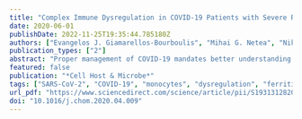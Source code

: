 ```yaml
---
title: "Complex Immune Dysregulation in COVID-19 Patients with Severe Respiratory Failure"
date: 2020-06-01
publishDate: 2022-11-25T19:35:44.785180Z
authors: ["Evangelos J. Giamarellos-Bourboulis", "Mihai G. Netea", "Nikoletta Rovina", "Karolina Akinosoglou", "Anastasia Antoniadou", "Nikolaos Antonakos", "Georgia Damoraki", "Theologia Gkavogianni", "Maria-Evangelia Adami", "Paraskevi Katsaounou", "Maria Ntaganou", "Magdalini Kyriakopoulou", "George Dimopoulos", "Ioannis Koutsodimitropoulos", "Dimitrios Velissaris", "Panagiotis Koufargyris", "Athanassios Karageorgos", "Konstantina Katrini", "Vasileios Lekakis", "Mihaela Lupse", "Antigone Kotsaki", "George Renieris", "Danai Theodoulou", "Vassiliki Panou", "Evangelia Koukaki", "Nikolaos Koulouris", "Charalambos Gogos", "Antonia Koutsoukou"]
publication_types: ["2"]
abstract: "Proper management of COVID-19 mandates better understanding of disease pathogenesis. The sudden clinical deterioration 7–8 days after initial symptom onset suggests that severe respiratory failure (SRF) in COVID-19 is driven by a unique pattern of immune dysfunction. We studied immune responses of 54 COVID-19 patients, 28 of whom had SRF. All patients with SRF displayed either macrophage activation syndrome (MAS) or very low human leukocyte antigen D related (HLA-DR) expression accompanied by profound depletion of CD4 lymphocytes, CD19 lymphocytes, and natural killer (NK) cells. Tumor necrosis factor-α (TNF-α) and interleukin-6 (IL-6) production by circulating monocytes was sustained, a pattern distinct from bacterial sepsis or influenza. SARS-CoV-2 patient plasma inhibited HLA-DR expression, and this was partially restored by the IL-6 blocker Tocilizumab; off-label Tocilizumab treatment of patients was accompanied by increase in circulating lymphocytes. Thus, the unique pattern of immune dysregulation in severe COVID-19 is characterized by IL-6-mediated low HLA-DR expression and lymphopenia, associated with sustained cytokine production and hyper-inflammation."
featured: false
publication: "*Cell Host & Microbe*"
tags: ["SARS-CoV-2", "COVID-19", "monocytes", "dysregulation", "ferritin", "HLA-DR", "interleukin-6", "lymphopenia", "macrophage activation", "respiratory failure"]
url_pdf: "https://www.sciencedirect.com/science/article/pii/S1931312820302365"
doi: "10.1016/j.chom.2020.04.009"
---
```


